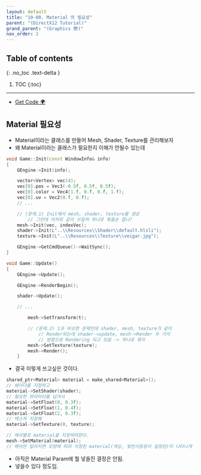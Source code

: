 ```yaml
---
layout: default
title: "10-00. Material 의 필요성"
parent: "(DirectX12 Tutorial)"
grand_parent: "(Graphics 😎)"
nav_order: 2
---
```


## Table of contents
{: .no_toc .text-delta }

1. TOC
{:toc}

---

* [Get Code 🌍](https://github.com/Arthur880708/DirextX12-Example/tree/10)

## Material 필요성

* Material이라는 클래스를 만들어 Mesh, Shader, Texture를 관리해보자
* 왜 Material이라는 클래스가 필요한지 이해가 안될수 있는데

```cpp
void Game::Init(const WindowInfo& info)
{
	GEngine->Init(info);

	vector<Vertex> vec(4);
	vec[0].pos = Vec3(-0.5f, 0.5f, 0.5f);
	vec[0].color = Vec4(1.f, 0.f, 0.f, 1.f);
	vec[0].uv = Vec2(0.f, 0.f);
	// ...

    // (문제.1) Init에서 mesh, shader, texture를 생성
        // 그런데 어차피 같이 쓰일꺼 하나로 묶을순 없나?
	mesh->Init(vec, indexVec);
	shader->Init(L"..\\Resources\\Shader\\default.hlsli");
	texture->Init(L"..\\Resources\\Texture\\veigar.jpg");

	GEngine->GetCmdQueue()->WaitSync();
}
```

```cpp
void Game::Update()
{
	GEngine->Update();

	GEngine->RenderBegin();

	shader->Update();

	// ...

		mesh->SetTransform(t);

        // (문제.2) 1과 비슷한 문제인데 shader, mesh, texture가 같이
            // Render되는데 shader->update, mesh->Render 두 가지
            // 방법으로 Rendering 되고 있음 -> 하나로 묶자
		mesh->SetTexture(texture);
		mesh->Render();
	}
```

* 결국 이렇게 쓰고싶은 것이다.

```cpp
shared_ptr<Material> material = make_shared<Material>();
// 쉐이더를 지정하고
material->SetShader(shader);
// 필요한 파라미터를 넘겨서
material->SetFloat(0, 0.3f);
material->SetFloat(1, 0.4f);
material->SetFloat(2, 0.3f);
// 텍스쳐 지정해
material->SetTexture(0, texture);

// 메쉬별로 material을 지정하려한다.
mesh->SetMaterial(material);
// 메쉬만 달라지면 모양에 따라 지정된 material(색상, 빛반사등등이 설정된)이 나타나게 된다.
```

* 아직은 Material Param에 뭘 넣을진 결정은 안됨.
* 넣을수 있다 정도임.

